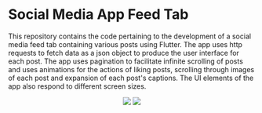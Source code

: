 # Social Media App Feed Tab
This repository contains the code pertaining to the development of a social media feed tab containing various posts using Flutter. The app uses http requests to fetch data as a json object to produce the user interface for each post. The app uses pagination to facilitate infinite scrolling of posts and uses animations for the actions of liking posts, scrolling through images of each post and expansion of each post's captions. The UI elements of the app also respond to different screen sizes.
<p align="center">
<img src = "https://user-images.githubusercontent.com/65980399/164684586-6ee858e3-2183-4e16-b01c-806e50f5900b.png"/> <img src = "https://user-images.githubusercontent.com/65980399/164684605-2b2e02f6-d7f1-4886-9ac3-718f167a23a9.png"/>
  </p>
